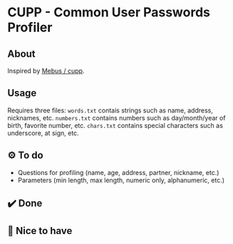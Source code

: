 # CUPP - Common User Passwords Profiler

## About
Inspired by  [Mebus / cupp](https://github.com/Mebus/cupp).

## Usage
Requires three files:
`words.txt` contais strings such as name, address, nicknames, etc.
`numbers.txt` contains numbers such as day/month/year of birth, favorite number, etc.
`chars.txt` contains special characters such as underscore, at sign, etc.

## ⚙️ To do
- Questions for profiling (name, age, address, partner, nickname, etc.) 
- Parameters (min length, max length, numeric only, alphanumeric, etc.)

## ✔️ Done

## 🎀 Nice to have
